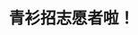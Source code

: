 ---
title: 青衫招志愿者啦！
tags: [AS, ASD, 孤独症谱系]
color: danger
description: 孤独症谱系障碍人士与神经典型人士，都是独特而独立的个体。不论 NT 单方面教育 ASD 适应社会，还是 ASD 群体单方面呼吁 NT 对其包容，对另一方都是一种「压抑本能」、「过度适应」的行为。
external_url: http://mp.weixin.qq.com/s?__biz=MzIyMzgyMjY5NQ==&amp;mid=2247483825&amp;idx=3&amp;sn=f2378e8979094be4971a80edac4cc4db&amp;chksm=e81917b9df6e9eaf3834ef4ba2c2ffdda7303ae6395d362ed96f2f154d268df5bc8f1c061c3d&amp;scene=27#wechat_redirect
---